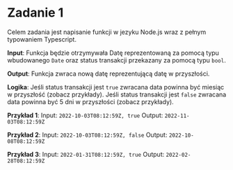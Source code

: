 # Zadanie 1
Celem zadania jest napisanie funkcji w jezyku Node.js wraz z pełnym typowaniem Typescript.

**Input**: Funkcja będzie otrzymywała Datę reprezentowaną za pomocą typu wbudowanego `Date` oraz status transakcji przekazany za pomocą typu `bool`.

**Output**: Funkcja zwraca nową datę reprezentującą datę w przyszłości.

**Logika**: Jeśli status transakcji jest `true` zwracana data powinna być miesiąc w przyszłość (zobacz przykłady). Jeśli status transakcji jest `false` zwracana data powinna być 5 dni w przyszłości (zobacz przykłady). 

**Przykład 1**:
Input: `2022-10-03T08:12:59Z, true`
Output: `2022-11-03T08:12:59Z`

**Przykład 2**:
Input: `2022-10-03T08:12:59Z, false`
Output: `2022-10-08T08:12:59Z`

**Przykład 3**:
Input: `2022-01-31T08:12:59Z, true`
Output: `2022-02-28T08:12:59Z`